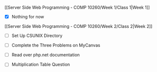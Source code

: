[[Server Side Web Programming - COMP 10260/Week 1/Class 1|Week 1]]

- [x] Nothing for now

[[Server Side Web Programming - COMP 10260/Week 2/Class 2|Week 2]]

- [ ] Set Up CSUNIX Directory
- [ ] Complete the Three Problems on MyCanvas
- [ ] Read over php.net documentation
- [ ] Multiplication Table Question

